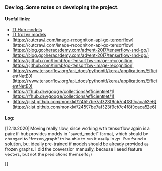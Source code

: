 ### Dev log. Some notes on developing the project.  

#### Useful links:  

- [Tf Hub models](https://tfhub.dev/s?module-type=image-augmentation,image-classification,image-classification-logits,image-classifier,image-feature-vector,image-generator,image-object-detection,image-others,image-pose-detection,image-segmentation,image-style-transfer,image-super-resolution,image-rnn-agent)
- [Tf frozen models](https://www.tensorflow.org/lite/guide/hosted_models)
- [https://outcrawl.com/image-recognition-api-go-tensorflow](https://outcrawl.com/image-recognition-api-go-tensorflow)
- [https://blog.gopheracademy.com/advent-2017/tensorflow-and-go/](https://blog.gopheracademy.com/advent-2017/tensorflow-and-go/)
- [https://github.com/tinrab/go-tensorflow-image-recognition](https://github.com/tinrab/go-tensorflow-image-recognition)
- [https://www.tensorflow.org/api_docs/python/tf/keras/applications/EfficientNetB0](https://www.tensorflow.org/api_docs/python/tf/keras/applications/EfficientNetB0)
- [https://tfhub.dev/google/collections/efficientnet/1](https://tfhub.dev/google/collections/efficientnet/1)
- [https://gist.github.com/monklof/24597be7af323f9cb7c4f8f0caca52e6](https://gist.github.com/monklof/24597be7af323f9cb7c4f8f0caca52e6)

#### Log:  

[12.10.2020] Moving really slow, since working with tensorflow again is a pain: tf-hub provides models in "saved_model" format, which should be changed to "frozen_graph" to be able to run it easily in go. I've found a solution, but ideally pre-trained tf models should be already provided as frozen graphs. I did the conversion manually, because I need feature vectors, but not the predictions themselfs ;)  

[]  
